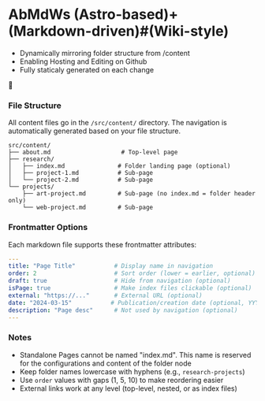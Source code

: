 # AbMdWs (Astro-based)+(Markdown-driven)#(Wiki-style)

- Dynamically mirroring folder structure from /content
- Enabling Hosting and Editing on Github
- Fully staticaly generated on each change

🐸

### File Structure

All content files go in the `/src/content/` directory. The navigation is automatically generated based on your file
structure.

```
src/content/
├── about.md                    # Top-level page
├── research/
│   ├── index.md               # Folder landing page (optional)
│   ├── project-1.md           # Sub-page
│   └── project-2.md           # Sub-page
└── projects/
    ├── art-project.md         # Sub-page (no index.md = folder header only)
    └── web-project.md         # Sub-page
```

### Frontmatter Options

Each markdown file supports these frontmatter attributes:

```yaml
---
title: "Page Title"           # Display name in navigation
order: 2                      # Sort order (lower = earlier, optional)
draft: true                   # Hide from navigation (optional)
isPage: true                  # Make index files clickable (optional)
external: "https://..."       # External URL (optional)
date: "2024-03-15"           # Publication/creation date (optional, YYYY-MM-DD format)
description: "Page desc"      # Not used by navigation (optional)
---
```

### Notes

- Standalone Pages cannot be named "index.md". This name is reserved for the configurations and content of the folder node
- Keep folder names lowercase with hyphens (e.g., `research-projects`)
- Use `order` values with gaps (1, 5, 10) to make reordering easier
- External links work at any level (top-level, nested, or as index files)
